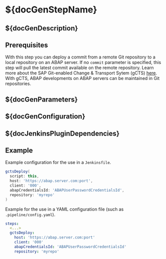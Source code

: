 # ${docGenStepName}

## ${docGenDescription}

## Prerequisites

With this step you can deploy a commit from a remote Git repository to a local repository on an ABAP server. If no `commit` parameter is specified, this step will pull the latest commit available on the remote repository.
Learn more about the SAP Git-enabled Change & Transport Sytem (gCTS) [here](https://help.sap.com/viewer/4a368c163b08418890a406d413933ba7/201909.001/en-US/f319b168e87e42149e25e13c08d002b9.html). With gCTS, ABAP developments on ABAP servers can be maintained in Git repositories.

## ${docGenParameters}

## ${docGenConfiguration}

## ${docJenkinsPluginDependencies}

## Example

Example configuration for the use in a `Jenkinsfile`.

```groovy
gctsDeploy(
  script: this,
  host: 'https://abap.server.com:port',
  client: '000',
  abapCredentialsId: 'ABAPUserPasswordCredentialsId',
  repository: 'myrepo'
)
```

Example for the use in a YAML configuration file (such as `.pipeline/config.yaml`).

```yaml
steps:
  <...>
  gctsDeploy:
    host: 'https://abap.server.com:port'
    client: '000'
    abapCredentialsId: 'ABAPUserPasswordCredentialsId'
    repository: 'myrepo'
```
